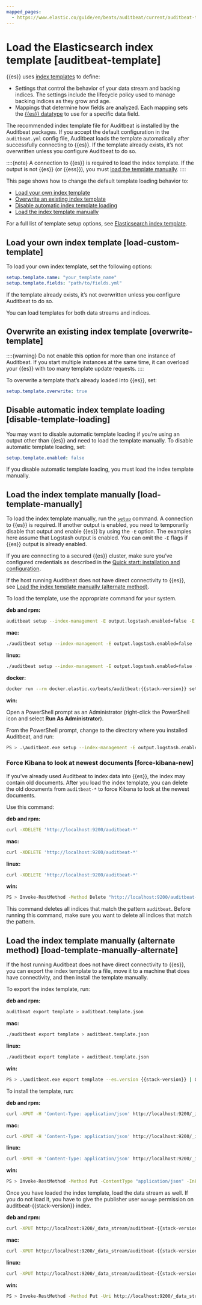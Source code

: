 ```yaml
---
mapped_pages:
  - https://www.elastic.co/guide/en/beats/auditbeat/current/auditbeat-template.html
---
```


# Load the Elasticsearch index template [auditbeat-template]

{{es}} uses [index templates](docs-content://manage-data/data-store/templates.md) to define:

* Settings that control the behavior of your data stream and backing indices. The settings include the lifecycle policy used to manage backing indices as they grow and age.
* Mappings that determine how fields are analyzed. Each mapping sets the [{{es}} datatype](elasticsearch://reference/elasticsearch/mapping-reference/field-data-types.md) to use for a specific data field.

The recommended index template file for Auditbeat is installed by the Auditbeat packages. If you accept the default configuration in the `auditbeat.yml` config file, Auditbeat loads the template automatically after successfully connecting to {{es}}. If the template already exists, it’s not overwritten unless you configure Auditbeat to do so.

::::{note}
A connection to {{es}} is required to load the index template. If the output is not {{es}} (or {{ess}}), you must [load the template manually](#load-template-manually).
::::


This page shows how to change the default template loading behavior to:

* [Load your own index template](#load-custom-template)
* [Overwrite an existing index template](#overwrite-template)
* [Disable automatic index template loading](#disable-template-loading)
* [Load the index template manually](#load-template-manually)

For a full list of template setup options, see [Elasticsearch index template](/reference/auditbeat/configuration-template.md).


## Load your own index template [load-custom-template]

To load your own index template, set the following options:

```yaml
setup.template.name: "your_template_name"
setup.template.fields: "path/to/fields.yml"
```

If the template already exists, it’s not overwritten unless you configure Auditbeat to do so.

You can load templates for both data streams and indices.


## Overwrite an existing index template [overwrite-template]

::::{warning}
Do not enable this option for more than one instance of Auditbeat. If you start multiple instances at the same time, it can overload your {{es}} with too many template update requests.
::::


To overwrite a template that’s already loaded into {{es}}, set:

```yaml
setup.template.overwrite: true
```


## Disable automatic index template loading [disable-template-loading]

You may want to disable automatic template loading if you’re using an output other than {{es}} and need to load the template manually. To disable automatic template loading, set:

```yaml
setup.template.enabled: false
```

If you disable automatic template loading, you must load the index template manually.


## Load the index template manually [load-template-manually]

To load the index template manually, run the [`setup`](/reference/auditbeat/command-line-options.md#setup-command) command. A connection to {{es}} is required.  If another output is enabled, you need to temporarily disable that output and enable {{es}} by using the `-E` option. The examples here assume that Logstash output is enabled. You can omit the `-E` flags if {{es}} output is already enabled.

If you are connecting to a secured {{es}} cluster, make sure you’ve configured credentials as described in the [Quick start: installation and configuration](/reference/auditbeat/auditbeat-installation-configuration.md).

If the host running Auditbeat does not have direct connectivity to {{es}}, see [Load the index template manually (alternate method)](#load-template-manually-alternate).

To load the template, use the appropriate command for your system.

**deb and rpm:**

```sh
auditbeat setup --index-management -E output.logstash.enabled=false -E 'output.elasticsearch.hosts=["localhost:9200"]'
```

**mac:**

```sh
./auditbeat setup --index-management -E output.logstash.enabled=false -E 'output.elasticsearch.hosts=["localhost:9200"]'
```

**linux:**

```sh
./auditbeat setup --index-management -E output.logstash.enabled=false -E 'output.elasticsearch.hosts=["localhost:9200"]'
```

**docker:**

```sh subs=true
docker run --rm docker.elastic.co/beats/auditbeat:{{stack-version}} setup --index-management -E output.logstash.enabled=false -E 'output.elasticsearch.hosts=["localhost:9200"]'
```

**win:**

Open a PowerShell prompt as an Administrator (right-click the PowerShell icon and select **Run As Administrator**).

From the PowerShell prompt, change to the directory where you installed Auditbeat, and run:

```sh
PS > .\auditbeat.exe setup --index-management -E output.logstash.enabled=false -E 'output.elasticsearch.hosts=["localhost:9200"]'
```


### Force Kibana to look at newest documents [force-kibana-new]

If you’ve already used Auditbeat to index data into {{es}}, the index may contain old documents. After you load the index template, you can delete the old documents from `auditbeat-*` to force Kibana to look at the newest documents.

Use this command:

**deb and rpm:**

```sh
curl -XDELETE 'http://localhost:9200/auditbeat-*'
```

**mac:**

```sh
curl -XDELETE 'http://localhost:9200/auditbeat-*'
```

**linux:**

```sh
curl -XDELETE 'http://localhost:9200/auditbeat-*'
```

**win:**

```sh
PS > Invoke-RestMethod -Method Delete "http://localhost:9200/auditbeat-*"
```

This command deletes all indices that match the pattern `auditbeat`. Before running this command, make sure you want to delete all indices that match the pattern.


## Load the index template manually (alternate method) [load-template-manually-alternate]

If the host running Auditbeat does not have direct connectivity to {{es}}, you can export the index template to a file, move it to a machine that does have connectivity, and then install the template manually.

To export the index template, run:

**deb and rpm:**

```sh
auditbeat export template > auditbeat.template.json
```

**mac:**

```sh
./auditbeat export template > auditbeat.template.json
```

**linux:**

```sh
./auditbeat export template > auditbeat.template.json
```

**win:**

```sh subs=true
PS > .\auditbeat.exe export template --es.version {{stack-version}} | Out-File -Encoding UTF8 auditbeat.template.json
```

To install the template, run:

**deb and rpm:**

```sh subs=true
curl -XPUT -H 'Content-Type: application/json' http://localhost:9200/_index_template/auditbeat-{{stack-version}} -d@auditbeat.template.json
```

**mac:**

```sh subs=true
curl -XPUT -H 'Content-Type: application/json' http://localhost:9200/_index_template/auditbeat-{{stack-version}} -d@auditbeat.template.json
```

**linux:**

```sh subs=true
curl -XPUT -H 'Content-Type: application/json' http://localhost:9200/_index_template/auditbeat-{{stack-version}} -d@auditbeat.template.json
```

**win:**

```sh subs=true
PS > Invoke-RestMethod -Method Put -ContentType "application/json" -InFile auditbeat.template.json -Uri http://localhost:9200/_index_template/auditbeat-{{stack-version}}
```

Once you have loaded the index template, load the data stream as well. If you do not load it, you have to give the publisher user `manage` permission on auditbeat-{{stack-version}} index.

**deb and rpm:**

```sh subs=true
curl -XPUT http://localhost:9200/_data_stream/auditbeat-{{stack-version}}
```

**mac:**

```sh subs=true
curl -XPUT http://localhost:9200/_data_stream/auditbeat-{{stack-version}}
```

**linux:**

```sh subs=true
curl -XPUT http://localhost:9200/_data_stream/auditbeat-{{stack-version}}
```

**win:**

```sh subs=true
PS > Invoke-RestMethod -Method Put -Uri http://localhost:9200/_data_stream/auditbeat-{{stack-version}}
```

